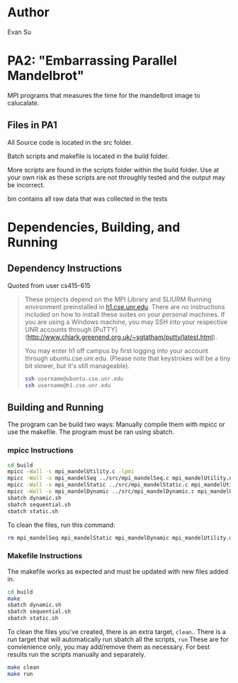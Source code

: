 # Author
Evan Su

# PA2: "Embarrassing Parallel Mandelbrot"
MPI programs that measures the time for the mandelbrot image to calucalate.
## Files in PA1

All Source code is located in the src folder.

Batch scripts and makefile is located in the build folder.

More scripts are found in the scripts folder within the build folder. Use at your own risk as these scripts are not throughly tested and the output may be incorrect.

bin contains all raw data that was collected in the tests

# Dependencies, Building, and Running

## Dependency Instructions

Quoted from user cs415-615
>These projects depend on the MPI Library and SLIURM Running environment preinstalled in [h1.cse.unr.edu](h1.cse.unr.edu).  There are no instructions included on how to install these suites on your personal machines.
>If you are using a Windows machine, you may SSH into your respective UNR accounts through [PuTTY] (http://www.chiark.greenend.org.uk/~sgtatham/putty/latest.html).
>
>You may enter h1 off campus by first logging into your account through ubuntu.cse.unr.edu.  (Please note that keystrokes will be a tiny bit slower, but it's still manageable).
>```bash
>ssh username@ubuntu.cse.unr.edu
>ssh username@h1.cse.unr.edu
>```

## Building and Running
The program can be build two ways: Manually compile them with mpicc or use the makefile.
The program must be ran using sbatch. 
### mpicc Instructions
```bash
cd build
mpicc -Wall -c mpi_mandelUtility.c -lpmi
mpicc -Wall -o mpi_mandelSeq ../src/mpi_mandelSeq.c mpi_mandelUtility.o -lpmi
mpicc -Wall -o mpi_mandelStatic ../src/mpi_mandelStatic.c mpi_mandelUtility.o -lpmi
mpicc -Wall -o mpi_mandelDynamic ../src/mpi_mandelDynamic.c mpi_mandelUtility.o -lpmi
sbatch dynamic.sh
sbatch sequential.sh
sbatch static.sh
```


To clean the files, run this command:
```bash
rm mpi_mandelSeq mpi_mandelStatic mpi_mandelDynamic mpi_mandelUtility.o
```


### Makefile Instructions
The makefile works as expected and must be updated with new files added in.

```bash
cd build
make
sbatch dynamic.sh
sbatch sequential.sh
sbatch static.sh
```



To clean the files you've created, there is an extra target, `clean`..
There is a run target that will automatically run sbatch all the scripts, `run`
These are for convienience only, you may add/remove them as necessary.
For best results run the scripts manually and separately. 

```bash
make clean
make run
```
